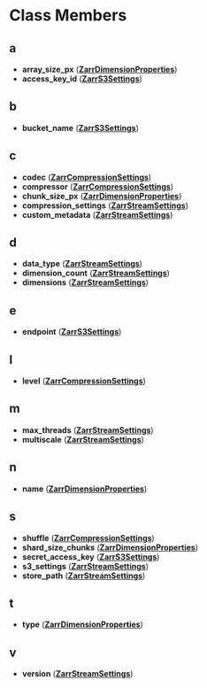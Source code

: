 
# Class Members



## a

* **array\_size\_px** ([**ZarrDimensionProperties**](struct_zarr_dimension_properties.md))
* **access\_key\_id** ([**ZarrS3Settings**](struct_zarr_s3_settings.md))


## b

* **bucket\_name** ([**ZarrS3Settings**](struct_zarr_s3_settings.md))


## c

* **codec** ([**ZarrCompressionSettings**](struct_zarr_compression_settings.md))
* **compressor** ([**ZarrCompressionSettings**](struct_zarr_compression_settings.md))
* **chunk\_size\_px** ([**ZarrDimensionProperties**](struct_zarr_dimension_properties.md))
* **compression\_settings** ([**ZarrStreamSettings**](struct_zarr_stream_settings.md))
* **custom\_metadata** ([**ZarrStreamSettings**](struct_zarr_stream_settings.md))


## d

* **data\_type** ([**ZarrStreamSettings**](struct_zarr_stream_settings.md))
* **dimension\_count** ([**ZarrStreamSettings**](struct_zarr_stream_settings.md))
* **dimensions** ([**ZarrStreamSettings**](struct_zarr_stream_settings.md))


## e

* **endpoint** ([**ZarrS3Settings**](struct_zarr_s3_settings.md))


## l

* **level** ([**ZarrCompressionSettings**](struct_zarr_compression_settings.md))


## m

* **max\_threads** ([**ZarrStreamSettings**](struct_zarr_stream_settings.md))
* **multiscale** ([**ZarrStreamSettings**](struct_zarr_stream_settings.md))


## n

* **name** ([**ZarrDimensionProperties**](struct_zarr_dimension_properties.md))


## s

* **shuffle** ([**ZarrCompressionSettings**](struct_zarr_compression_settings.md))
* **shard\_size\_chunks** ([**ZarrDimensionProperties**](struct_zarr_dimension_properties.md))
* **secret\_access\_key** ([**ZarrS3Settings**](struct_zarr_s3_settings.md))
* **s3\_settings** ([**ZarrStreamSettings**](struct_zarr_stream_settings.md))
* **store\_path** ([**ZarrStreamSettings**](struct_zarr_stream_settings.md))


## t

* **type** ([**ZarrDimensionProperties**](struct_zarr_dimension_properties.md))


## v

* **version** ([**ZarrStreamSettings**](struct_zarr_stream_settings.md))




